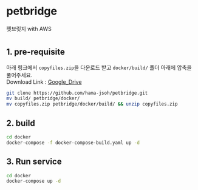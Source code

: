 # petbridge
펫브릿지 with AWS
#
## 1. pre-requisite
아래 링크에서 `copyfiles.zip`을 다운로드 받고 `docker/build/` 폴더 아래에 압축을 풀어주세요.  
Download Link : [Google_Drive](https://drive.google.com/file/d/1Kazha62DSt59RFkUpssUTWZJA5SImAxW/view?usp=sharing)  
```bash
git clone https://github.com/hama-jsoh/petbridge.git
mv build/ petbridge/docker/
mv copyfiles.zip petbridge/docker/build/ && unzip copyfiles.zip
```

## 2. build
```bash
cd docker
docker-compose -f docker-compose-build.yaml up -d
```

## 3. Run service
```bash
cd docker
docker-compose up -d
```
